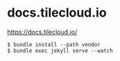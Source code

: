 # docs.tilecloud.io

https://docs.tilecloud.io/

```
$ bundle install --path vendor
$ bundle exec jekyll serve --watch
```